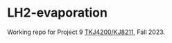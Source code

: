 # LH2-evaporation
Working repo for Project 9 [TKJ4200/KJ8211](https://www.ntnu.edu/studies/courses/TKJ4200/#tab=omEmnet), Fall 2023.
